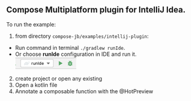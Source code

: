 ## Compose Multiplatform plugin for IntelliJ Idea.

To run the example:

1. from directory `compose-jb/examples/intellij-plugin`: 
 * Run command in terminal `./gradlew runIde`.
 * Or choose **runIde** configuration in IDE and run it.  
  ![ide-run-configuration.png](screenshots/ide-run-configuration.png)  
2. create project or open any existing
3. Open a kotlin file
4. Annotate a composable function with the @HotPreview

